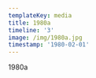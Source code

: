 ```yaml
---
templateKey: media
title: 1980a
timeline: '3'
image: /img/1980a.jpg
timestamp: '1980-02-01'
---
```

1980a
